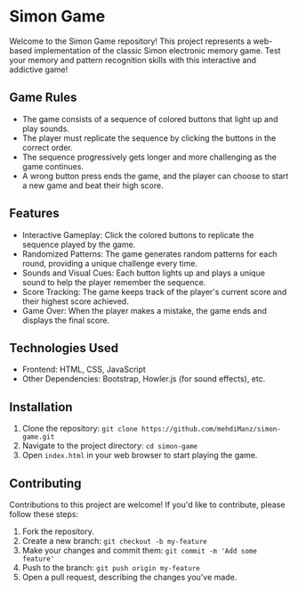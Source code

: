 

# Simon Game

Welcome to the Simon Game repository! This project represents a web-based implementation of the classic Simon electronic memory game. Test your memory and pattern recognition skills with this interactive and addictive game!

## Game Rules

- The game consists of a sequence of colored buttons that light up and play sounds.
- The player must replicate the sequence by clicking the buttons in the correct order.
- The sequence progressively gets longer and more challenging as the game continues.
- A wrong button press ends the game, and the player can choose to start a new game and beat their high score.

## Features

- Interactive Gameplay: Click the colored buttons to replicate the sequence played by the game.
- Randomized Patterns: The game generates random patterns for each round, providing a unique challenge every time.
- Sounds and Visual Cues: Each button lights up and plays a unique sound to help the player remember the sequence.
- Score Tracking: The game keeps track of the player's current score and their highest score achieved.
- Game Over: When the player makes a mistake, the game ends and displays the final score.

## Technologies Used

- Frontend: HTML, CSS, JavaScript
- Other Dependencies: Bootstrap, Howler.js (for sound effects), etc.

## Installation

1. Clone the repository: `git clone https://github.com/mehdiManz/simon-game.git`
2. Navigate to the project directory: `cd simon-game`
3. Open `index.html` in your web browser to start playing the game.

## Contributing

Contributions to this project are welcome! If you'd like to contribute, please follow these steps:

1. Fork the repository.
2. Create a new branch: `git checkout -b my-feature`
3. Make your changes and commit them: `git commit -m 'Add some feature'`
4. Push to the branch: `git push origin my-feature`
5. Open a pull request, describing the changes you've made.


